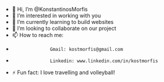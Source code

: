 - 👋 Hi, I’m @KonstantinosMorfis
- 👀 I’m interested in working with you
- 🌱 I’m currently learning to build websites
- 💞️ I’m looking to collaborate on our project
- 📫 How to reach me:
-                   Gmail: kostmorfis@gmail.com
-                   Linkedin: www.linkedin.com/in/kostmorfis
- ⚡ Fun fact: I love travelling and volleyball!

<!---
KonstantinosMorfis/KonstantinosMorfis is a ✨ special ✨ repository because its `README.md` (this file) appears on your GitHub profile.
You can click the Preview link to take a look at your changes.
--->
